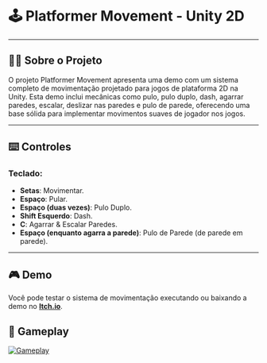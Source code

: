 # 🕹️ Platformer Movement - Unity 2D 

---

## 🚶‍♂️ Sobre o Projeto 

O projeto Platformer Movement apresenta uma demo com um sistema completo de movimentação projetado para jogos de plataforma 2D na Unity. Esta demo inclui mecânicas como pulo, pulo duplo, dash, agarrar paredes, escalar, deslizar nas paredes e pulo de parede, oferecendo uma base sólida para implementar movimentos suaves de jogador nos jogos. 

---

## ⌨️ Controles 

### Teclado:
- **Setas**: Movimentar.
- **Espaço**: Pular.
- **Espaço (duas vezes)**: Pulo Duplo.
- **Shift Esquerdo**: Dash.
- **C**: Agarrar & Escalar Paredes.
- **Espaço (enquanto agarra a parede)**: Pulo de Parede (de parede em parede).

---

## 🎮 Demo 
Você pode testar o sistema de movimentação executando ou baixando a demo no **[Itch.io](https://itsxjazz.itch.io/platformer-movement-unity-2d)**.

## 📸 Gameplay 
[![Gameplay](https://img.youtube.com/vi/_ptr49YCDxY/0.jpg)](https://www.youtube.com/watch?v=_ptr49YCDxY)


